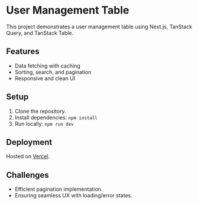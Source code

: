 # User Management Table

This project demonstrates a user management table using Next.js, TanStack Query, and TanStack Table.

## Features

- Data fetching with caching
- Sorting, search, and pagination
- Responsive and clean UI

## Setup

1. Clone the repository.
2. Install dependencies: `npm install`
3. Run locally: `npm run dev`

## Deployment

Hosted on [Vercel](https://user-profile-management-zeta.vercel.app/).

## Challenges

- Efficient pagination implementation.
- Ensuring seamless UX with loading/error states.
